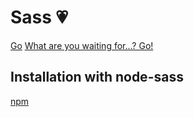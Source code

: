 # Sass 💗

[ Go](https://sass-lang.com/documentation/)
[What are you waiting for...? Go!](https://sass-lang.com/guide)

## Installation with node-sass

[npm](https://www.npmjs.com/package/node-sass)
